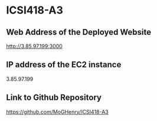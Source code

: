 # ICSI418-A3

## Web Address of the Deployed Website

http://3.85.97.199:3000

## IP address of the EC2 instance

3.85.97.199

## Link to Github Repository

https://github.com/MoGHenry/ICSI418-A3
